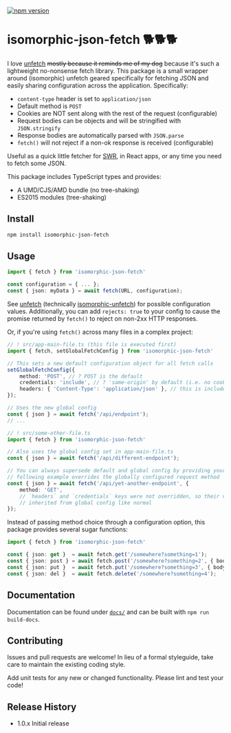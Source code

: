 [![npm version](https://badge.fury.io/js/isomorphic-json-fetch.svg)](https://badge.fury.io/js/isomorphic-json-fetch)

# isomorphic-json-fetch 🐕🐕🐕

I love [unfetch](https://github.com/developit/unfetch) ~~mostly because it
reminds me of my dog~~ because it's such a lightweight no-nonsense fetch
library. This package is a small wrapper around (isomorphic) unfetch geared
specifically for fetching JSON and easily sharing configuration across the
application. Specifically:

+ `content-type` header is set to `application/json`
+ Default method is `POST`
+ Cookies are NOT sent along with the rest of the request (configurable)
+ Request bodies can be objects and will be stringified with `JSON.stringify`
+ Response bodies are automatically parsed with `JSON.parse`
+ `fetch()` will not reject if a non-ok response is received (configurable)

Useful as a quick little fetcher for [SWR](https://www.npmjs.com/package/swr),
in React apps, or any time you need to fetch some JSON.

This package includes TypeScript types and provides:

+ A UMD/CJS/AMD bundle (no tree-shaking)
+ ES2015 modules (tree-shaking)

## Install

```sh
npm install isomorphic-json-fetch
```

## Usage

```TypeScript
import { fetch } from 'isomorphic-json-fetch'

const configuration = { ... };
const { json: myData } = await fetch(URL, configuration);
```

See [unfetch](https://github.com/developit/unfetch#api) (technically
[isomorphic-unfetch](https://www.npmjs.com/package/isomorphic-unfetch)) for
possible configuration values. Additionally, you can add `rejects: true` to your
config to cause the promise returned by `fetch()` to reject on non-2xx HTTP
responses.

Or, if you're using `fetch()` across many files in a complex project:

```TypeScript
// ! src/app-main-file.ts (this file is executed first)
import { fetch, setGlobalFetchConfig } from 'isomorphic-json-fetch'

// This sets a new default configuration object for all fetch calls
setGlobalFetchConfig({
    method: 'POST', // ? POST is the default
    credentials: 'include', // ? 'same-origin' by default (i.e. no cookies sent!)
    headers: { 'Content-Type': 'application/json' }, // this is included by default
});

// Uses the new global config
const { json } = await fetch('/api/endpoint');
// ...

// ! src/some-other-file.ts
import { fetch } from 'isomorphic-json-fetch'

// Also uses the global config set in app-main-file.ts
const { json } = await fetch('/api/different-endpoint');

// You can always supersede default and global config by providing your own. The
// following example overrides the globally configured request method
const { json } = await fetch('/api/yet-another-endpoint', {
    method: 'GET',
    // `headers` and `credentials` keys were not overridden, so their values are
    // inherited from global config like normal
});
```

Instead of passing method choice through a configuration option, this package
provides several sugar functions:

```TypeScript
import { fetch } from 'isomorphic-json-fetch'

const { json: get }  = await fetch.get('/somewhere?something=1');
const { json: post } = await fetch.post('/somewhere?something=2', { body: { create: true }});
const { json: put }  = await fetch.put('/somewhere?something=3', { body: { newData: 'yes' }});
const { json: del }  = await fetch.delete('/somewhere?something=4');
```

## Documentation

Documentation can be found under [`docs/`](docs/README.md) and can be built with
`npm run build-docs`.

## Contributing

Issues and pull requests are welcome! In lieu of a formal styleguide, take care
to maintain the existing coding style.

Add unit tests for any new or changed functionality. Please lint and test your
code!

## Release History

* 1.0.x Initial release

